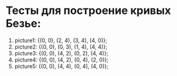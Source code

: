 # Тесты для построение кривых Безье:

1. picture1: {(0, 0), (2, 4), (3, 4), (4, 0)};
1. picture2: {(0, 0), (0, 3), (1, 4), (4, 4)};
1. picture3: {(0, 0), (4, 2), (0, 2), (4, 4)};
1. picture4: {(0, 0), (4, 2), (0, 4), (2, 0)};
1. picture5: {(0, 0), (4, 4), (0, 4), (4, 0)};
